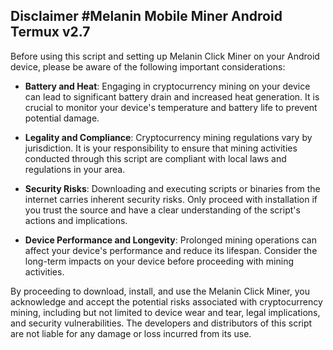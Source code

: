 ## Disclaimer #Melanin Mobile Miner Android Termux v2.7

Before using this script and setting up Melanin Click Miner on your Android device, please be aware of the following important considerations:

- **Battery and Heat**: Engaging in cryptocurrency mining on your device can lead to significant battery drain and increased heat generation. It is crucial to monitor your device's temperature and battery life to prevent potential damage.

- **Legality and Compliance**: Cryptocurrency mining regulations vary by jurisdiction. It is your responsibility to ensure that mining activities conducted through this script are compliant with local laws and regulations in your area.

- **Security Risks**: Downloading and executing scripts or binaries from the internet carries inherent security risks. Only proceed with installation if you trust the source and have a clear understanding of the script's actions and implications.

- **Device Performance and Longevity**: Prolonged mining operations can affect your device's performance and reduce its lifespan. Consider the long-term impacts on your device before proceeding with mining activities.

By proceeding to download, install, and use the Melanin Click Miner, you acknowledge and accept the potential risks associated with cryptocurrency mining, including but not limited to device wear and tear, legal implications, and security vulnerabilities. The developers and distributors of this script are not liable for any damage or loss incurred from its use.